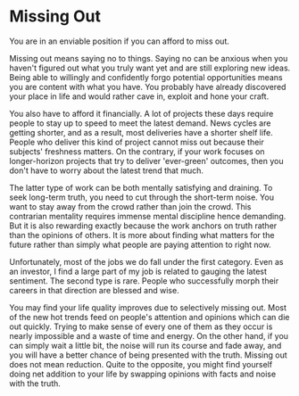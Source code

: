 # Missing Out

You are in an enviable position if you can afford to miss out.

Missing out means saying no to things. Saying no can be anxious when you haven't figured out what you truly want yet and are still exploring new ideas. Being able to willingly and confidently forgo potential opportunities means you are content with what you have. You probably have already discovered your place in life and would rather cave in, exploit and hone your craft.

You also have to afford it financially. A lot of projects these days require people to stay up to speed to meet the latest demand. News cycles are getting shorter, and as a result, most deliveries have a shorter shelf life. People who deliver this kind of project cannot miss out because their subjects' freshness matters. On the contrary, if your work focuses on longer-horizon projects that try to deliver 'ever-green' outcomes, then you don't have to worry about the latest trend that much.

The latter type of work can be both mentally satisfying and draining. To seek long-term truth, you need to cut through the short-term noise. You want to stay away from the crowd rather than join the crowd. This contrarian mentality requires immense mental discipline hence demanding. But it is also rewarding exactly because the work anchors on truth rather than the opinions of others. It is more about finding what matters for the future rather than simply what people are paying attention to right now.

Unfortunately, most of the jobs we do fall under the first category. Even as an investor, I find a large part of my job is related to gauging the latest sentiment. The second type is rare. People who successfully morph their careers in that direction are blessed and wise.

You may find your life quality improves due to selectively missing out. Most of the new hot trends feed on people's attention and opinions which can die out quickly. Trying to make sense of every one of them as they occur is nearly impossible and a waste of time and energy. On the other hand, if you can simply wait a little bit, the noise will run its course and fade away, and you will have a better chance of being presented with the truth. Missing out does not mean reduction. Quite to the opposite, you might find yourself doing net addition to your life by swapping opinions with facts and noise with the truth. 
